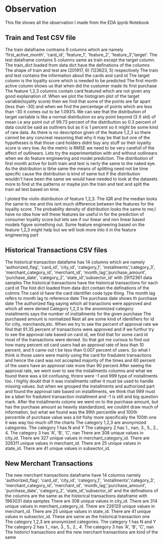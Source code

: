 # Observation 
This file shows all the observation I made from the EDA ipynb Notebook

## Train and Test CSV file 
The train dataframe contrains 6 columns which are namely 'first_active_month', 'card_id', 'feature_1', 'feature_2', 'feature_3','target'.
The test dataframe contains 5 columns same as train except the target column.
The train_dict loaded from data dict have the definations of the columns 
The shape of train and test are (201917, 6)
(123623, 5) respectively 
The train and test contains the information about the cards and card id 
The target column is the loyality score which is needed to be predicted 
The first month active column shows us that when did the custumer made its first purchase 
The feature 1,2,3 columns contain card featured which are not given any good explaination of. 
When we plot the histogram plot of the target variable(loyality score) then we find that some of the points are far apart (less than -30) and when we find the percentage of points which are less than -30 it comes out to be 1.093% 
We can see that the distribution of target variiable is like a normal distribution so any point beyond (3 X std) of mean i.e any point out of 99.73 percent of the distribution so 0.3 percent of data could be said as outliners but as it is 1 percent so it might be some kind of rare data. As there is no description given of the feature 1,2,3 so there cannot be any concreat reasoning that why it may be that but one of the hypotheses is that those card holders didnt buy any stuff so their loyality score is very low.
As the metric is RMSE we need to be very carefull of the affect of outlinears. Lets try the experimentation with and without outlinears when we do feature engineering and model prediction.
The distribution of first month active for both train and test is nerly the same to the naked eye. As the distribution is tbhe same the means of splitting need not be time specific cause the distribution is kind of same but if the distribution wouldn't have been the same we would have needed to look at the datasets more to find ut the patterns or maybe join the train and test and split the train ad test based on time.

I ploted the violin distribution of feature 1,2,3.
The IQR and the median looks the same to me and this isnt much difference between the features for the loyality score .The probability density of  distribution looks the same to me,I have no idea how will these features be useful in for the prediction of consumer loyality score but lets see if our linear and non linear based models figure something out. Some feature engineering based on the feature 1,2,3 might help but we will look more into it in the feature engineering part  

## Historical Transactions CSV files 
The historical transaction datafame has 14 columns which are namely
'authorized_flag', 'card_id', 'city_id', 'category_1', 'installments','category_3', 'merchant_category_id', 'merchant_id', 'month_lag','purchase_amount', 'purchase_date', 'category_2', 'state_id','subsector_id' with 29112361 data samples 
The historical transactions have the historical transactions for each card id 
The hist dict loaded from data dict contain the definations of the colmns 
The card id have the card identifier code type thing.
The month lag refers to month lag to reference date
The purchase date shows th purchase date 
The authorized flag saying which all tranactions were approved and which all were denied 
Category 1,2,3 is the anonmized category 
installments says the number of insttallments for the given purchase
The purchased amount is normalized 
Rest all are some kind of identifiers for id for ciity, merchands,etc.
When we try to see the percent of approval rate we find that 91.35 percent of transactions were approved and if we furthur try to see the approval rate based on card id, we find that for some card id most of the transactions were denied. So that got me curious to find out how many percent od card users had an approval rate of less than 10 percent, and it came out t be less than 0.007 percent of users. So what I think is those users were mainly using the card for fradulent transactions and hence the card was not accepted majority of the times and 60 percent of the users have an approval rate more than 90 percent
After seeing the approval rate, we went over to see the installments columns and what we found there was a bit confusing, threre were -1 and 999 type of installments too. I highly doubt that it was installments rather it must be used to handle missing values. but when we grouped the installments and authorized part and found the approval rate based on installlments, we think that 999 must be a label for fradulent transaction installment and -1 is still and big question mark.
After the installments colums we went on to the purchase amount, but has the purchase amount as heavily standardized, we couldnt draw much of information, but what we found was the 99th percentile and 100th percentile of purchase value was a bit fishy more specifically the 100th one it was way too much off the charts 
The category 1,2,3 are anonymized categories. 
The category 1 has N and Y
The category 2 has 1., nan,  3.,  5.,  2.,  4.
The category 3 has 'A', 'B', 'C', nan
There are 308 unique values in city_id.
There are 327 unique values in merchant_category_id.
There are 326311 unique values in merchant_id.
There are 25 unique values in state_id.
There are 41 unique values in subsector_id.

## New Merchant Transactions 
The new merchant transactions dataframe have 14 columns namely
'authorized_flag', 'card_id', 'city_id', 'category_1', 'installments','category_3', 'merchant_category_id', 'merchant_id', 'month_lag','purchase_amount', 'purchase_date', 'category_2', 'state_id','subsector_id' and the definations of the columns are the same as the historical transactions dataframe with 1963031 data samples 
There are 308 unique values in city_id.
There are 314 unique values in merchant_category_id.
There are 226129 unique values in merchant_id.
There are 25 unique values in state_id.
There are 41 unique values in subsector_id.
These are same as the historical transaction one
The category 1,2,3 are anonymized categories. 
The category 1 has N and Y
The category 2 has 1., nan,  3.,  5.,  2.,  4.
The category 3 has 'A', 'B', 'C', nan
The historicl transactions and the new merchant transactions are kind of the same 

